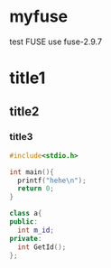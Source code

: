 # myfuse
test FUSE
use fuse-2.9.7

# title1
## title2
### title3

```c
#include<stdio.h>

int main(){
  printf("hehe\n");
  return 0;
}
```
```cpp
class a{
public:
  int m_id;
private:
  int GetId();
};
```
